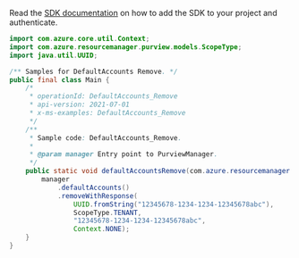 Read the [SDK documentation](https://github.com/Azure/azure-sdk-for-java/blob/azure-resourcemanager-purview_1.0.0-beta.1/sdk/purview/azure-resourcemanager-purview/README.md) on how to add the SDK to your project and authenticate.

```java
import com.azure.core.util.Context;
import com.azure.resourcemanager.purview.models.ScopeType;
import java.util.UUID;

/** Samples for DefaultAccounts Remove. */
public final class Main {
    /*
     * operationId: DefaultAccounts_Remove
     * api-version: 2021-07-01
     * x-ms-examples: DefaultAccounts_Remove
     */
    /**
     * Sample code: DefaultAccounts_Remove.
     *
     * @param manager Entry point to PurviewManager.
     */
    public static void defaultAccountsRemove(com.azure.resourcemanager.purview.PurviewManager manager) {
        manager
            .defaultAccounts()
            .removeWithResponse(
                UUID.fromString("12345678-1234-1234-12345678abc"),
                ScopeType.TENANT,
                "12345678-1234-1234-12345678abc",
                Context.NONE);
    }
}
```
